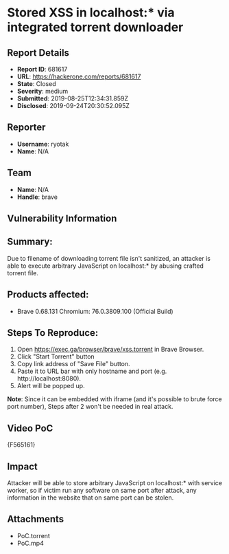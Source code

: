 # Stored XSS in localhost:* via integrated torrent downloader

## Report Details
- **Report ID**: 681617
- **URL**: https://hackerone.com/reports/681617
- **State**: Closed
- **Severity**: medium
- **Submitted**: 2019-08-25T12:34:31.859Z
- **Disclosed**: 2019-09-24T20:30:52.095Z

## Reporter
- **Username**: ryotak
- **Name**: N/A

## Team
- **Name**: N/A
- **Handle**: brave

## Vulnerability Information
## Summary:

Due to filename of downloading torrent file isn't sanitized, an attacker is able to execute arbitrary JavaScript on localhost:* by abusing crafted torrent file.

## Products affected: 

 * Brave 0.68.131 Chromium: 76.0.3809.100 (Official Build)

## Steps To Reproduce:

 1. Open https://exec.ga/browser/brave/xss.torrent in Brave Browser.
 1. Click "Start Torrent" button
 1. Copy link address of "Save File" button.
 1. Paste it to URL bar with only hostname and port (e.g. http://localhost:8080).
 1. Alert will be popped up.

**Note**: Since it can be embedded with iframe (and it's possible to brute force port number), Steps after 2 won't be needed in real attack.

## Video PoC
{F565161}

## Impact

Attacker will be able to store arbitrary JavaScript on localhost:* with service worker, so if victim run any software on same port after attack, any information in the website that on same port can be stolen.

## Attachments
- PoC.torrent
- PoC.mp4
